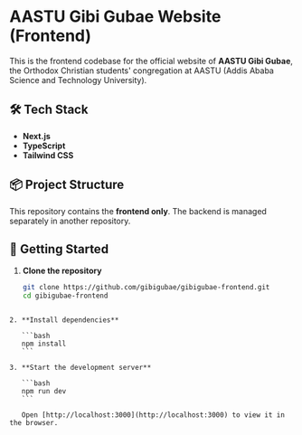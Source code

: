
# AASTU Gibi Gubae Website (Frontend)

This is the frontend codebase for the official website of **AASTU Gibi Gubae**, the Orthodox Christian students' congregation at AASTU (Addis Ababa Science and Technology University).

## 🛠 Tech Stack

- **Next.js**
- **TypeScript**
- **Tailwind CSS**

## 📦 Project Structure

This repository contains the **frontend only**. The backend is managed separately in another repository.

## 🚀 Getting Started

1. **Clone the repository**
   ```bash
   git clone https://github.com/gibigubae/gibigubae-frontend.git
   cd gibigubae-frontend
````

2. **Install dependencies**

   ```bash
   npm install
   ```

3. **Start the development server**

   ```bash
   npm run dev
   ```

   Open [http://localhost:3000](http://localhost:3000) to view it in the browser.
